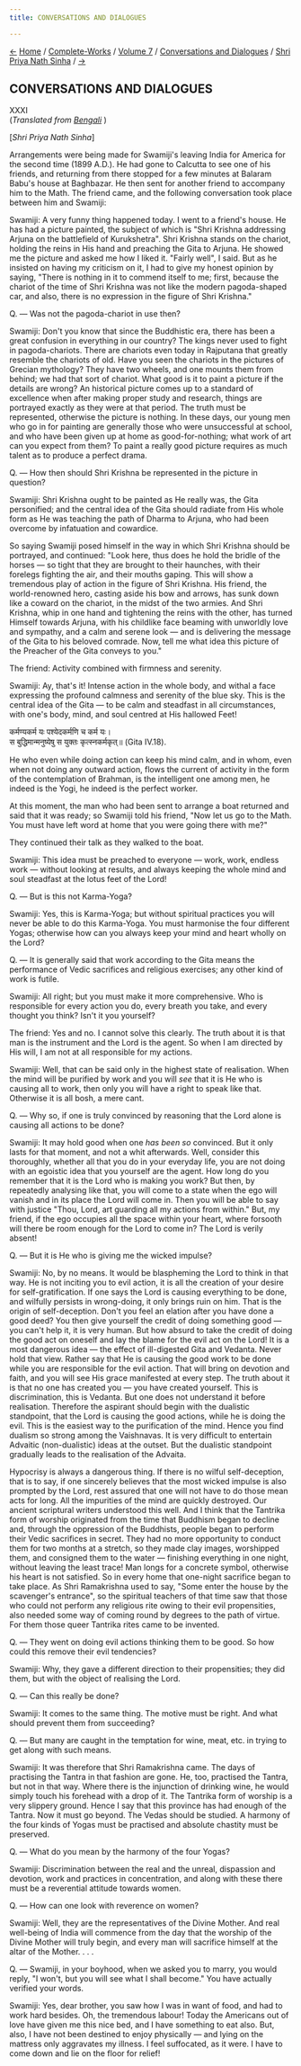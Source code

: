```yaml
---
title: CONVERSATIONS AND DIALOGUES

---
```

<div>

[←](pns_xxx.htm) [Home](../../../../index.htm) /
[Complete-Works](../../../complete_works.htm) / [Volume
7](../../volume_7_contents.htm) / [Conversations and
Dialogues](../conversations_and_dialogues_contents.htm) / [Shri Priya
Nath Sinha](priya_nath_sinha_contents.htm)
/ [→](../mrs_wright_xxxii.htm)

  

## CONVERSATIONS AND DIALOGUES

XXXI  
(*Translated from [Bengali](pns_b9_266_e7_31.pdf)* )

\[*Shri Priya Nath Sinha*\]

Arrangements were being made for Swamiji's leaving India for America for
the second time (1899 A.D.). He had gone to Calcutta to see one of his
friends, and returning from there stopped for a few minutes at Balaram
Babu's house at Baghbazar. He then sent for another friend to accompany
him to the Math. The friend came, and the following conversation took
place between him and Swamiji:

Swamiji: A very funny thing happened today. I went to a friend's house.
He has had a picture painted, the subject of which is "Shri Krishna
addressing Arjuna on the battlefield of Kurukshetra". Shri Krishna
stands on the chariot, holding the reins in His hand and preaching the
Gita to Arjuna. He showed me the picture and asked me how I liked it.
"Fairly well", I said. But as he insisted on having my criticism on it,
I had to give my honest opinion by saying, "There is nothing in it to
commend itself to me; first, because the chariot of the time of Shri
Krishna was not like the modern pagoda-shaped car, and also, there is no
expression in the figure of Shri Krishna."

Q. — Was not the pagoda-chariot in use then?

Swamiji: Don't you know that since the Buddhistic era, there has been a
great confusion in everything in our country? The kings never used to
fight in pagoda-chariots. There are chariots even today in Rajputana
that greatly resemble the chariots of old. Have you seen the chariots in
the pictures of Grecian mythology? They have two wheels, and one mounts
them from behind; we had that sort of chariot. What good is it to paint
a picture if the details are wrong? An historical picture comes up to a
standard of excellence when after making proper study and research,
things are portrayed exactly as they were at that period. The truth must
be represented, otherwise the picture is nothing. In these days, our
young men who go in for painting are generally those who were
unsuccessful at school, and who have been given up at home as
good-for-nothing; what work of art can you expect from them? To paint a
really good picture requires as much talent as to produce a perfect
drama.

Q. — How then should Shri Krishna be represented in the picture in
question?

Swamiji: Shri Krishna ought to be painted as He really was, the Gita
personified; and the central idea of the Gita should radiate from His
whole form as He was teaching the path of Dharma to Arjuna, who had been
overcome by infatuation and cowardice.

So saying Swamiji posed himself in the way in which Shri Krishna should
be portrayed, and continued: "Look here, thus does he hold the bridle of
the horses — so tight that they are brought to their haunches, with
their forelegs fighting the air, and their mouths gaping. This will show
a tremendous play of action in the figure of Shri Krishna. His friend,
the world-renowned hero, casting aside his bow and arrows, has sunk down
like a coward on the chariot, in the midst of the two armies. And Shri
Krishna, whip in one hand and tightening the reins with the other, has
turned Himself towards Arjuna, with his childlike face beaming with
unworldly love and sympathy, and a calm and serene look — and is
delivering the message of the Gita to his beloved comrade. Now, tell me
what idea this picture of the Preacher of the Gita conveys to you."

The friend: Activity combined with firmness and serenity.

Swamiji: Ay, that's it! Intense action in the whole body, and withal a
face expressing the profound calmness and serenity of the blue sky. This
is the central idea of the Gita — to be calm and steadfast in all
circumstances, with one's body, mind, and soul centred at His hallowed
Feet!

कर्मण्यकर्म यः पश्येदकर्मणि च कर्म यः।  
स बुद्धिमान्मनुष्येषु स युक्तः कृत्स्नकर्मकृत्॥    (Gita IV.18).

He who even while doing action can keep his mind calm, and in whom, even
when not doing any outward action, flows the current of activity in the
form of the contemplation of Brahman, is the intelligent one among men,
he indeed is the Yogi, he indeed is the perfect worker.

At this moment, the man who had been sent to arrange a boat returned and
said that it was ready; so Swamiji told his friend, "Now let us go to
the Math. You must have left word at home that you were going there with
me?"

They continued their talk as they walked to the boat.

Swamiji: This idea must be preached to everyone — work, work, endless
work — without looking at results, and always keeping the whole mind and
soul steadfast at the lotus feet of the Lord!

Q. — But is this not Karma-Yoga?

Swamiji: Yes, this is Karma-Yoga; but without spiritual practices you
will never be able to do this Karma-Yoga. You must harmonise the four
different Yogas; otherwise how can you always keep your mind and heart
wholly on the Lord?

Q. — It is generally said that work according to the Gita means the
performance of Vedic sacrifices and religious exercises; any other kind
of work is futile.

Swamiji: All right; but you must make it more comprehensive. Who is
responsible for every action you do, every breath you take, and every
thought you think? Isn't it you yourself?

The friend: Yes and no. I cannot solve this clearly. The truth about it
is that man is the instrument and the Lord is the agent. So when I am
directed by His will, I am not at all responsible for my actions.

Swamiji: Well, that can be said only in the highest state of
realisation. When the mind will be purified by work and you will *see*
that it is He who is causing all to work, then only you will have a
right to speak like that. Otherwise it is all bosh, a mere cant.

Q. — Why so, if one is truly convinced by reasoning that the Lord alone
is causing all actions to be done?

Swamiji: It may hold good when one *has been so* convinced. But it only
lasts for that moment, and not a whit afterwards. Well, consider this
thoroughly, whether all that you do in your everyday life, you are not
doing with an egoistic idea that you yourself are the agent. How long do
you remember that it is the Lord who is making you work? But then, by
repeatedly analysing like that, you will come to a state when the ego
will vanish and in its place the Lord will come in. Then you will be
able to say with justice "Thou, Lord, art guarding all my actions from
within." But, my friend, if the ego occupies all the space within your
heart, where forsooth will there be room enough for the Lord to come in?
The Lord is verily absent!

Q. — But it is He who is giving me the wicked impulse?

Swamiji: No, by no means. It would be blaspheming the Lord to think in
that way. He is not inciting you to evil action, it is all the creation
of your desire for self-gratification. If one says the Lord is causing
everything to be done, and wilfully persists in wrong-doing, it only
brings ruin on him. That is the origin of self-deception. Don't you feel
an elation after you have done a good deed? You then give yourself the
credit of doing something good — you can't help it, it is very human.
But how absurd to take the credit of doing the good act on oneself and
lay the blame for the evil act on the Lord! It is a most dangerous idea
— the effect of ill-digested Gita and Vedanta. Never hold that view.
Rather say that He is causing the good work to be done while you are
responsible for the evil action. That will bring on devotion and faith,
and you will see His grace manifested at every step. The truth about it
is that no one has created you — you have created yourself. This is
discrimination, this is Vedanta. But one does not understand it before
realisation. Therefore the aspirant should begin with the dualistic
standpoint, that the Lord is causing the good actions, while he is doing
the evil. This is the easiest way to the purification of the mind. Hence
you find dualism so strong among the Vaishnavas. It is very difficult to
entertain Advaitic (non-dualistic) ideas at the outset. But the
dualistic standpoint gradually leads to the realisation of the Advaita.

Hypocrisy is always a dangerous thing. If there is no wilful
self-deception, that is to say, if one sincerely believes that the most
wicked impulse is also prompted by the Lord, rest assured that one will
not have to do those mean acts for long. All the impurities of the mind
are quickly destroyed. Our ancient scriptural writers understood this
well. And I think that the Tantrika form of worship originated from the
time that Buddhism began to decline and, through the oppression of the
Buddhists, people began to perform their Vedic sacrifices in secret.
They had no more opportunity to conduct them for two months at a
stretch, so they made clay images, worshipped them, and consigned them
to the water — finishing everything in one night, without leaving the
least trace! Man longs for a concrete symbol, otherwise his heart is not
satisfied. So in every home that one-night sacrifice began to take
place. As Shri Ramakrishna used to say, "Some enter the house by the
scavenger's entrance", so the spiritual teachers of that time saw that
those who could not perform any religious rite owing to their evil
propensities, also needed some way of coming round by degrees to the
path of virtue. For them those queer Tantrika rites came to be invented.

Q. — They went on doing evil actions thinking them to be good. So how
could this remove their evil tendencies?

Swamiji: Why, they gave a different direction to their propensities;
they did them, but with the object of realising the Lord.

Q. — Can this really be done?

Swamiji: It comes to the same thing. The motive must be right. And what
should prevent them from succeeding?

Q. — But many are caught in the temptation for wine, meat, etc. in
trying to get along with such means.

Swamiji: It was therefore that Shri Ramakrishna came. The days of
practising the Tantra in that fashion are gone. He, too, practised the
Tantra, but not in that way. Where there is the injunction of drinking
wine, he would simply touch his forehead with a drop of it. The Tantrika
form of worship is a very slippery ground. Hence I say that this
province has had enough of the Tantra. Now it must go beyond. The Vedas
should be studied. A harmony of the four kinds of Yogas must be
practised and absolute chastity must be preserved.

Q. — What do you mean by the harmony of the four Yogas?

Swamiji: Discrimination between the real and the unreal, dispassion and
devotion, work and practices in concentration, and along with these
there must be a reverential attitude towards women.

Q. — How can one look with reverence on women?

Swamiji: Well, they are the representatives of the Divine Mother. And
real well-being of India will commence from the day that the worship of
the Divine Mother will truly begin, and every man will sacrifice himself
at the altar of the Mother. . . .

Q. — Swamiji, in your boyhood, when we asked you to marry, you would
reply, "I won't, but you will see what I shall become." You have
actually verified your words.

Swamiji: Yes, dear brother, you saw how I was in want of food, and had
to work hard besides. Oh, the tremendous labour! Today the Americans out
of love have given me this nice bed, and I have something to eat also.
But, also, I have not been destined to enjoy physically — and lying on
the mattress only aggravates my illness. I feel suffocated, as it were.
I have to come down and lie on the floor for relief!

</div>
